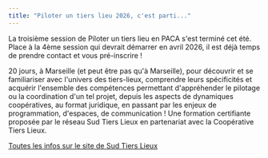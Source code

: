 ```yaml
---
title: "Piloter un tiers lieu 2026, c'est parti..."
---
```

La troisième session de Piloter un tiers lieu en PACA s'est terminé cet été.
Place à la 4ème session qui devrait démarrer en avril 2026, il est déjà temps de prendre contact et vous pré-inscrire !

20 jours, à Marseille (et peut être pas qu'à Marseille), pour découvrir et se familiariser avec l'univers des tiers-lieux, comprendre leurs spécificités et acquérir l'ensemble des compétences permettant d'appréhender le pilotage ou la coordination d'un tel projet, depuis les aspects de dynamiques coopératives, au format juridique, en passant par les enjeux de programmation, d'espaces, de communication !
Une formation certifiante proposée par le réseau Sud Tiers Lieux en partenariat avec la Coopérative Tiers Lieux.

[Toutes les infos sur le site de Sud Tiers Lieux](https://sudtierslieux.fr/formation/piloter-un-tiers-lieu/)